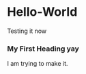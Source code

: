 # Hello-World
Testing it now 
<!DOCTYPE html>
<html>
<body>
<h3>My First Heading yay</h3>
<p>I am trying to make it.</p>
</body>
</html>
